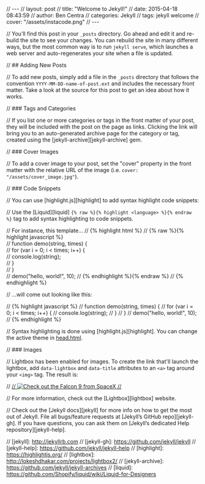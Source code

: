// ---
// layout: post
// title:  "Welcome to Jekyll!"
// date:   2015-04-18 08:43:59
// author: Ben Centra
// categories: Jekyll
// tags:	jekyll welcome
// cover:  "/assets/instacode.png"
// ---

// You’ll find this post in your `_posts` directory. Go ahead and edit it and re-build the site to see your changes. You can rebuild the site in many different ways, but the most common way is to run `jekyll serve`, which launches a web server and auto-regenerates your site when a file is updated.

// ## Adding New Posts

// To add new posts, simply add a file in the `_posts` directory that follows the convention `YYYY-MM-DD-name-of-post.ext` and includes the necessary front matter. Take a look at the source for this post to get an idea about how it works.

// ### Tags and Categories

// If you list one or more categories or tags in the front matter of your post, they will be included with the post on the page as links. Clicking the link will bring you to an auto-generated archive page for the category or tag, created using the [jekyll-archive][jekyll-archive] gem.

// ### Cover Images

// To add a cover image to your post, set the "cover" property in the front matter with the relative URL of the image (i.e. <code>cover: "/assets/cover_image.jpg"</code>).

// ### Code Snippets

// You can use [highlight.js][highlight] to add syntax highlight code snippets:

// Use the [Liquid][liquid] `{% raw %}{% highlight <language> %}{% endraw %}` tag to add syntax highlighting to code snippets.

// For instance, this template...
// {% highlight html %}
// {% raw %}{% highlight javascript %}    
// function demo(string, times) {    
//   for (var i = 0; i < times; i++) {    
//     console.log(string);    
//   }    
// }    
// demo("hello, world!", 10);
// {% endhighlight %}{% endraw %}
// {% endhighlight %}

// ...will come out looking like this:

// {% highlight javascript %}
// function demo(string, times) {
//   for (var i = 0; i < times; i++) {
//     console.log(string);
//   }
// }
// demo("hello, world!", 10);
// {% endhighlight %}

// Syntax highlighting is done using [highlight.js][highlight]. You can change the active theme in [head.html](https://github.com/bencentra/centrarium/blob/2dcd73d09e104c3798202b0e14c1db9fa6e77bc7/_includes/head.html#L15).

// ### Images

// Lightbox has been enabled for images. To create the link that'll launch the lightbox, add <code>data-lightbox</code> and <code>data-title</code> attributes to an <code>&lt;a&gt;</code> tag around your <code>&lt;img&gt;</code> tag. The result is:

// <a href="//bencentra.com/assets/images/falcon9_large.jpg" data-lightbox="falcon9-large" data-title="Check out the Falcon 9 from SpaceX">
//   <img src="//bencentra.com/assets/images/falcon9_small.jpg" title="Check out the Falcon 9 from SpaceX">
// </a>

// For more information, check out the [Lightbox][lightbox] website.

// Check out the [Jekyll docs][jekyll] for more info on how to get the most out of Jekyll. File all bugs/feature requests at [Jekyll’s GitHub repo][jekyll-gh]. If you have questions, you can ask them on [Jekyll’s dedicated Help repository][jekyll-help].

// [jekyll]:      http://jekyllrb.com
// [jekyll-gh]:   https://github.com/jekyll/jekyll
// [jekyll-help]: https://github.com/jekyll/jekyll-help
// [highlight]:   https://highlightjs.org/
// [lightbox]:    http://lokeshdhakar.com/projects/lightbox2/
// [jekyll-archive]: https://github.com/jekyll/jekyll-archives
// [liquid]: https://github.com/Shopify/liquid/wiki/Liquid-for-Designers
